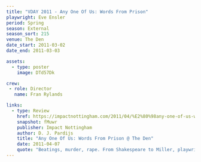 ```yaml
---
title: "VDAY 2011 - Any One Of Us: Words From Prison"
playwright: Eve Ensler
period: Spring
season: External
season_sort: 215
venue: The Den
date_start: 2011-03-02
date_end: 2011-03-03

assets:
  - type: poster
    image: DTd57Dk

crew:
 - role: Director
   name: Fran Rylands

links:
  - type: Review
    href: https://impactnottingham.com/2011/04/%E2%80%98any-one-of-us-words-from-prison%E2%80%99-the-den/
    snapshot: fMuwr
    publisher: Impact Nottingham
    author: D. J. Pardijs
    title: "Any One Of Us: Words From Prison @ The Den"
    date: 2011-04-07
    quote: "Beatings, murder, rape. From Shakespeare to Miller, playwrights throughout history have used violence against women on stage as part of their bigger stories. This month, theatres all over the world are showing a whole play devoted to it."
---
```

